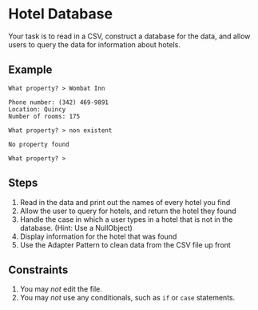 # Hotel Database

Your task is to read in a CSV, construct a database for the data, and allow
users to query the data for information about hotels.

## Example

    What property? > Wombat Inn

    Phone number: (342) 469-9891
    Location: Quincy
    Number of rooms: 175

    What property? > non existent

    No property found

    What property? >

## Steps

1. Read in the data and print out the names of every hotel you find
2. Allow the user to query for hotels, and return the hotel they found
3. Handle the case in which a user types in a hotel that is not in the database.
   (Hint: Use a NullObject)
4. Display information for the hotel that was found
5. Use the Adapter Pattern to clean data from the CSV file up front

## Constraints

1. You may *not* edit the file.
1. You may *not* use any conditionals, such as `if` or `case` statements.
